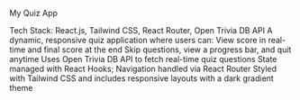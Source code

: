 My Quiz App

Tech Stack: React.js, Tailwind CSS, React Router, Open Trivia DB API
    A dynamic, responsive quiz application where users can:
    View score in real-time and final score at the end
    Skip questions, view a progress bar, and quit anytime
    Uses Open Trivia DB API to fetch real-time quiz questions
    State managed with React Hooks; Navigation handled via React Router
    Styled with Tailwind CSS and includes responsive layouts with a dark gradient theme
